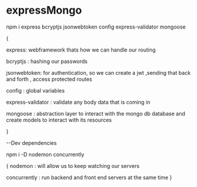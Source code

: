 # expressMongo

npm i express bcryptjs jsonwebtoken config express-validator mongoose 

{

express: webframework thats how we can handle our routing

bcryptjs : hashing our passwords

jsonwebtoken: for authentication, so we can create a jwt ,sending that back and forth , access protected routes

config : global variables

express-validator : validate any body data that is coming in

mongoose : abstraction layer to interact with the mongo db database and create models to interact with its resources

}



--Dev dependencies

npm i -D nodemon concurrently

{
nodemon : will allow us to keep watching our servers

concurrently : run backend and front end servers at the same time
}
